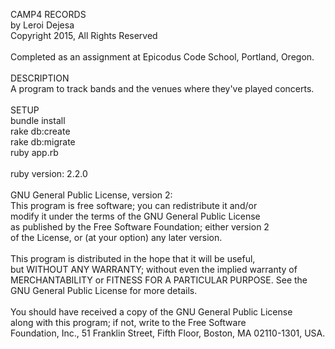 CAMP4 RECORDS<br>
by Leroi Dejesa<br>
Copyright 2015, All Rights Reserved<br>
<br>
Completed as an assignment at Epicodus Code School, Portland, Oregon.<br>
<br>
DESCRIPTION<br>
A program to track bands and the venues where they've played concerts.<br>
<br>
SETUP<br>
bundle install<br>
rake db:create<br>
rake db:migrate<br>
ruby app.rb<br>
<br>
ruby version: 2.2.0<br>
<br>
GNU General Public License, version 2:<br>
This program is free software; you can redistribute it and/or<br>
modify it under the terms of the GNU General Public License<br>
as published by the Free Software Foundation; either version 2<br>
of the License, or (at your option) any later version.<br>
<br>
This program is distributed in the hope that it will be useful,<br>
but WITHOUT ANY WARRANTY; without even the implied warranty of<br>
MERCHANTABILITY or FITNESS FOR A PARTICULAR PURPOSE.  See the<br>
GNU General Public License for more details.<br>
<br>
You should have received a copy of the GNU General Public License<br>
along with this program; if not, write to the Free Software<br>
Foundation, Inc., 51 Franklin Street, Fifth Floor, Boston, MA  02110-1301, USA.
